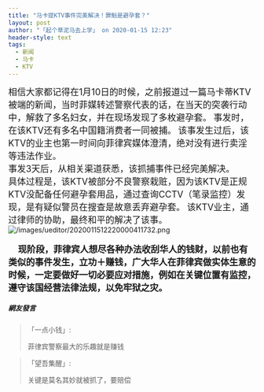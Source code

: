 ```yaml
---
title: "马卡提KTV事件完美解决！罪魁是避孕套？"
layout: post
author: "「起个草泥马去上学」 on 2020-01-15 12:23"
header-style: text
tags:
  - 新闻
  - 马卡
  - KTV
---
```


<span style="font-size: 18px;">相信大家都记得在1月10日的时候，之前报道过一篇马卡蒂KTV被端的新闻，当时菲媒转述警察代表的话，在当天的突袭行动中，解救了多名妇女，并在现场发现了多枚避孕套。</span>
<span style="font-size: 18px;">事发时，在该KTV还有多名中国籍消费者一同被捕。</span>
<span style="font-size: 18px;">该事发生过后，该KTV的业主也第一时间向菲律宾媒体澄清，绝对没有进行卖淫等违法作业。</span>
<br>
<span style="font-size: 18px;">事发3天后，从相关渠道获悉，该抓捕事件已经完美解决。</span>
<br>
<span style="font-size: 18px;">具体过程是，该KTV被部分不良警察栽赃，因为该KTV是正规KTV没配备任何避孕套用品，通过查询CCTV（笔录监控）发现，是有疑似警员在搜查是故意丢弃避孕套。</span>
<span style="font-size: 18px;">该KTV业主，通过律师的协助，最终和平的解决了该事。</span>
<input type="hidden" value="菲乐园提供"><img src="http://images.feileyuan.com/images/ueditor/2020011512220000411732.png" title="/images/ueditor/2020011512220000411732.png" alt="/images/ueditor/2020011512220000411732.png"><br><br>&nbsp; &nbsp; &nbsp;<strong><span style="font-size: 18px;">现阶段，菲律宾人想尽各种办法收刮华人的钱财，以前也有类似的事件发生，立功＋赚钱，广大华人在菲律宾做实体生意的时候，一定要做好一切必要应对措施，例如在关键位置有监控，遵守该国经营法律法规，以免牢狱之灾。</span></strong>

##### 網友發言 
> 「一点小钱」:
> <p>菲律宾警察最大的乐趣就是赚钱</p>

> 「望吾集醒」:
> <p>关键是莫名其妙就被抓了，要赔偿</p>


